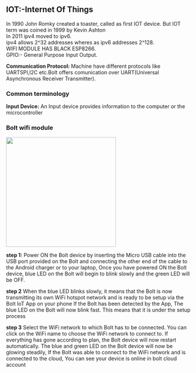 ## IOT:-Internet Of Things
In 1990 John Romky created a toaster, called as first IOT device. But IOT term was coined in 1999 by Kevin Ashton <br />
In 2011 ipv4 moved to ipv6. <br />
ipv4 allows 2^32 addresses wheres as ipv6 addresses 2^128. <br />
WIFI MODULE HAS BLACK ESP8266. <br />
GPIO:- General Purpose Input Output. <br />

**Communication Protocol:** Machine have different protocols like UARTSPI,I2C etc.Bolt offers comunication over UART(Universal Asynchronous Receiver Transmitter).

### Common terminology
**Input Device:** An Input device provides information to the computer or the microcontroller

### Bolt wifi module
<td><img src="https://user-images.githubusercontent.com/48018942/65624545-c0682180-dfe7-11e9-9b31-30db80da2231.PNG" height = "300" width="300"></td>


**step 1:** Power ON the Bolt device by inserting the Micro USB cable into the USB port provided on the Bolt and connecting the other end of the cable to the Android charger or to your laptop, Once you have powered ON the Bolt device, blue LED on the Bolt will begin to blink slowly and the green LED will be OFF.

**step 2** When the blue LED blinks slowly, it means that the Bolt is now transmitting its own WiFi hotspot network and is ready to be setup via the Bolt IoT App on your phone If the Bolt has been detected by the App, The blue LED on the Bolt will now blink fast. This means that it is under the setup process

**step 3** Select the WiFi network to which Bolt has to be connected. You can click on the WiFi name to choose the WiFi network to connect to. If everything has gone according to plan, the Bolt device will now restart automatically. The blue and green LED on the Bolt device will now be glowing steadily, If the Bolt was able to connect to the WiFi network and is connected to the cloud, You can see your device is online in bolt cloud account

